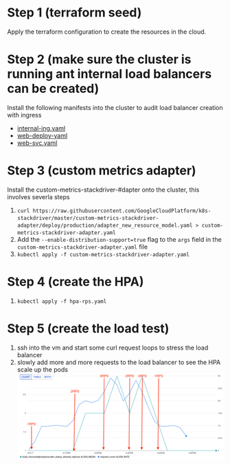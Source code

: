 # Step 1 (terraform seed)
Apply the terraform configuration to create the resources in the cloud.

# Step 2 (make sure the cluster is running ant internal load balancers can be created)
Install the following manifests into the cluster to audit load balancer creation with ingress
- [internal-ing.yaml](./manifests/internal-ing.yaml) 
- [web-deploy-yaml](./manifests/web-deploy.yaml)
- [web-svc.yaml](./manifests/web-svc.yaml)

# Step 3 (custom metrics adapter)
Install the custom-metrics-stackdriver-#dapter onto the cluster, this involves severla steps
1. `curl https://raw.githubusercontent.com/GoogleCloudPlatform/k8s-stackdriver/master/custom-metrics-stackdriver-adapter/deploy/production/adapter_new_resource_model.yaml > custom-metrics-stackdriver-adapter.yaml`
2. Add the `--enable-distribution-support=true` flag to the `args` field in the `custom-metrics-stackdriver-adapter.yaml` file
3. `kubectl apply -f custom-metrics-stackdriver-adapter.yaml`

# Step 4 (create the HPA)
1. `kubectl apply -f hpa-rps.yaml`

# Step 5 (create the load test)
1. ssh into the vm and start some curl request loops to stress the load balancer
2. slowly add more and more requests to the load balancer to see the HPA scale up the pods
![alt text](rps-vs-hpa.png)
